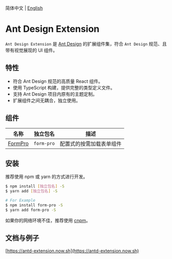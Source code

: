 简体中文 | [English](./README.md)

# Ant Design Extension

`Ant Design Extension` 是 [Ant Design](https://ant.design/docs/react/introduce-cn) 的扩展组件集，符合 `Ant Design` 规范、且带有视觉展现的 UI 组件。

## 特性

- 符合 Ant Design 规范的高质量 React 组件。
- 使用 TypeScript 构建，提供完整的类型定义文件。
- 支持 Ant Design 项目内原有的主题定制。
- 扩展组件之间无耦合，独立使用。

## 组件

| 名称    | 独立包名   | 描述                     |
| ------- | ---------- | ------------------------ |
| [FormPro](https://form-pro.now.sh/?path=/story/antd-extension-welcome--getting-started-zh-cn)  | `form-pro` | 配置式的按需加载表单组件 |

## 安装

推荐使用 npm 或 yarn 的方式进行开发。

```bash
$ npm install [独立包名] -S
$ yarn add [独立包名] -S
```

```bash
# For Example
$ npm install form-pro -S
$ yarn add form-pro -S
```

如果你的网络环境不佳，推荐使用 [cnpm](https://github.com/cnpm/cnpm)。

## 文档与例子

[https://antd-extension.now.sh](https://antd-extension.now.sh)
